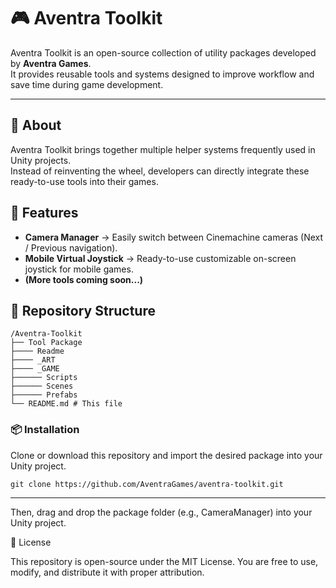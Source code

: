 # 🎮 Aventra Toolkit

Aventra Toolkit is an open-source collection of utility packages developed by **Aventra Games**.  
It provides reusable tools and systems designed to improve workflow and save time during game development.

---

## 📌 About
Aventra Toolkit brings together multiple helper systems frequently used in Unity projects.  
Instead of reinventing the wheel, developers can directly integrate these ready-to-use tools into their games.  

## 🚀 Features
- **Camera Manager** → Easily switch between Cinemachine cameras (Next / Previous navigation).  
- **Mobile Virtual Joystick** → Ready-to-use customizable on-screen joystick for mobile games.
- **(More tools coming soon...)**  

## 📂 Repository Structure

```
/Aventra-Toolkit
├── Tool Package
├──── Readme
├──── _ART
├──── _GAME
├────── Scripts
├────── Scenes
├────── Prefabs
└── README.md # This file
```


### 📦 Installation
Clone or download this repository and import the desired package into your Unity project.

```
git clone https://github.com/AventraGames/aventra-toolkit.git
```
---

Then, drag and drop the package folder (e.g., CameraManager) into your Unity project.

📜 License

This repository is open-source under the MIT License.
You are free to use, modify, and distribute it with proper attribution.

